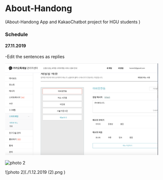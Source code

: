 # About-Handong
(About-Handong App and KakaoChatbot project for HGU students )


### Schedule

#### 27.11.2019
-Edit the sentences as replies

![photo_1](./27.11.2019.png ) 

![photo 2](./1.12.2019.png ) 

![photo 2](./1.12.2019 (2).png ) 

